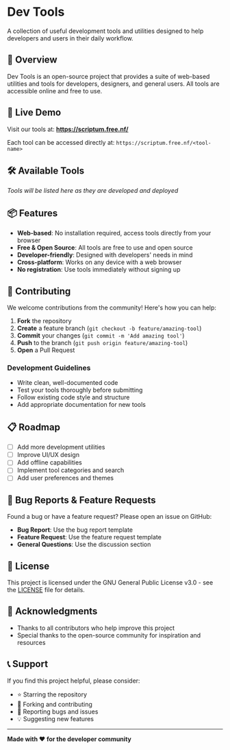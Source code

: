 # Dev Tools

A collection of useful development tools and utilities designed to help developers and users in their daily workflow.

## 🌟 Overview

Dev Tools is an open-source project that provides a suite of web-based utilities and tools for developers, designers, and general users. All tools are accessible online and free to use.

## 🚀 Live Demo

Visit our tools at: **https://scriptum.free.nf/**

Each tool can be accessed directly at: `https://scriptum.free.nf/<tool-name>`

## 🛠️ Available Tools

*Tools will be listed here as they are developed and deployed*

## 📦 Features

- **Web-based**: No installation required, access tools directly from your browser
- **Free & Open Source**: All tools are free to use and open source
- **Developer-friendly**: Designed with developers' needs in mind
- **Cross-platform**: Works on any device with a web browser
- **No registration**: Use tools immediately without signing up

## 🤝 Contributing

We welcome contributions from the community! Here's how you can help:

1. **Fork** the repository
2. **Create** a feature branch (`git checkout -b feature/amazing-tool`)
3. **Commit** your changes (`git commit -m 'Add amazing tool'`)
4. **Push** to the branch (`git push origin feature/amazing-tool`)
5. **Open** a Pull Request

### Development Guidelines

- Write clean, well-documented code
- Test your tools thoroughly before submitting
- Follow existing code style and structure
- Add appropriate documentation for new tools

## 📋 Roadmap

- [ ] Add more development utilities
- [ ] Improve UI/UX design
- [ ] Add offline capabilities
- [ ] Implement tool categories and search
- [ ] Add user preferences and themes

## 🐛 Bug Reports & Feature Requests

Found a bug or have a feature request? Please open an issue on GitHub:

- **Bug Report**: Use the bug report template
- **Feature Request**: Use the feature request template
- **General Questions**: Use the discussion section

## 📄 License

This project is licensed under the GNU General Public License v3.0 - see the [LICENSE](LICENSE) file for details.

## 🙏 Acknowledgments

- Thanks to all contributors who help improve this project
- Special thanks to the open-source community for inspiration and resources

## 📞 Support

If you find this project helpful, please consider:
- ⭐ Starring the repository
- 🍴 Forking and contributing
- 🐛 Reporting bugs and issues
- 💡 Suggesting new features

---

**Made with ❤️ for the developer community**
